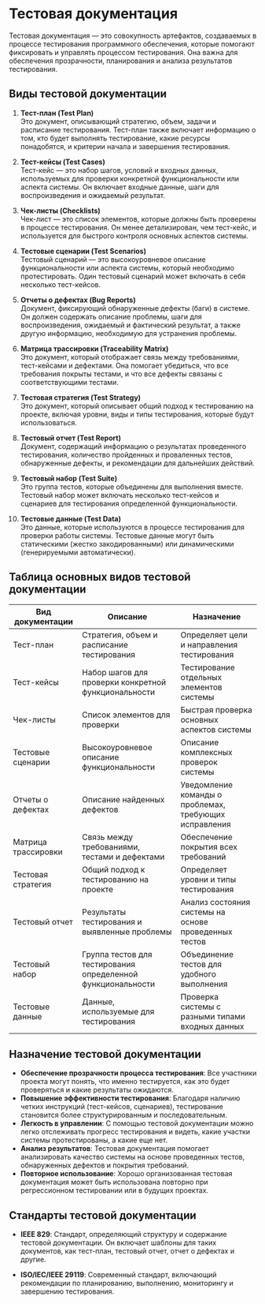 # Тестовая документация 

Тестовая документация — это совокупность артефактов, создаваемых в процессе тестирования программного обеспечения, которые помогают фиксировать и управлять процессом тестирования. Она важна для обеспечения прозрачности, планирования и анализа результатов тестирования.

## Виды тестовой документации

1. **Тест-план (Test Plan)**  
   Это документ, описывающий стратегию, объем, задачи и расписание тестирования. Тест-план также включает информацию о том, кто будет выполнять тестирование, какие ресурсы понадобятся, и критерии начала и завершения тестирования.

2. **Тест-кейсы (Test Cases)**  
   Тест-кейс — это набор шагов, условий и входных данных, используемых для проверки конкретной функциональности или аспекта системы. Он включает входные данные, шаги для воспроизведения и ожидаемый результат.

3. **Чек-листы (Checklists)**  
   Чек-лист — это список элементов, которые должны быть проверены в процессе тестирования. Он менее детализирован, чем тест-кейс, и используется для быстрого контроля основных аспектов системы.

4. **Тестовые сценарии (Test Scenarios)**  
   Тестовый сценарий — это высокоуровневое описание функциональности или аспекта системы, который необходимо протестировать. Один тестовый сценарий может включать в себя несколько тест-кейсов.

5. **Отчеты о дефектах (Bug Reports)**  
   Документ, фиксирующий обнаруженные дефекты (баги) в системе. Он должен содержать описание проблемы, шаги для воспроизведения, ожидаемый и фактический результат, а также другую информацию, необходимую для устранения проблемы.

6. **Матрица трассировки (Traceability Matrix)**  
   Это документ, который отображает связь между требованиями, тест-кейсами и дефектами. Она помогает убедиться, что все требования покрыты тестами, и что все дефекты связаны с соответствующими тестами.

7. **Тестовая стратегия (Test Strategy)**  
   Это документ, который описывает общий подход к тестированию на проекте, включая уровни, виды и типы тестирования, которые будут использоваться.

8. **Тестовый отчет (Test Report)**  
   Документ, содержащий информацию о результатах проведенного тестирования, количество пройденных и проваленных тестов, обнаруженные дефекты, и рекомендации для дальнейших действий.

9. **Тестовый набор (Test Suite)**  
   Это группа тестов, которые объединены для выполнения вместе. Тестовый набор может включать несколько тест-кейсов и сценариев для тестирования определенной функциональности.

10. **Тестовые данные (Test Data)**  
   Это данные, которые используются в процессе тестирования для проверки работы системы. Тестовые данные могут быть статическими (жестко закодированными) или динамическими (генерируемыми автоматически).

## Таблица основных видов тестовой документации

| Вид документации     | Описание                                                                 | Назначение                                                   |
|----------------------|-------------------------------------------------------------------------|--------------------------------------------------------------|
| Тест-план            | Стратегия, объем и расписание тестирования                              | Определяет цели и направления тестирования                   |
| Тест-кейсы           | Набор шагов для проверки конкретной функциональности                    | Тестирование отдельных элементов системы                     |
| Чек-листы            | Список элементов для проверки                                           | Быстрая проверка основных аспектов системы                   |
| Тестовые сценарии    | Высокоуровневое описание функциональности                               | Описание комплексных проверок системы                        |
| Отчеты о дефектах    | Описание найденных дефектов                                             | Уведомление команды о проблемах, требующих исправления       |
| Матрица трассировки  | Связь между требованиями, тестами и дефектами                           | Обеспечение покрытия всех требований                         |
| Тестовая стратегия   | Общий подход к тестированию на проекте                                  | Определяет уровни и типы тестирования                        |
| Тестовый отчет       | Результаты тестирования и выявленные проблемы                          | Анализ состояния системы на основе проведенных тестов        |
| Тестовый набор       | Группа тестов для тестирования определенной функциональности            | Объединение тестов для удобного выполнения                   |
| Тестовые данные      | Данные, используемые для тестирования                                   | Проверка системы с разными типами входных данных             |

## Назначение тестовой документации

- **Обеспечение прозрачности процесса тестирования**: Все участники проекта могут понять, что именно тестируется, как это будет проверяться и какие результаты ожидаются.
- **Повышение эффективности тестирования**: Благодаря наличию четких инструкций (тест-кейсов, сценариев), тестирование становится более структурированным и последовательным.
- **Легкость в управлении**: С помощью тестовой документации можно легко отслеживать прогресс тестирования и видеть, какие участки системы протестированы, а какие еще нет.
- **Анализ результатов**: Тестовая документация помогает анализировать качество системы на основе проведенных тестов, обнаруженных дефектов и покрытия требований.
- **Повторное использование**: Хорошо организованная тестовая документация может быть использована повторно при регрессионном тестировании или в будущих проектах.

## Стандарты тестовой документации

- **IEEE 829**: Стандарт, определяющий структуру и содержание тестовой документации. Он включает шаблоны для таких документов, как тест-план, тестовый отчет, отчет о дефектах и другие.
  
- **ISO/IEC/IEEE 29119**: Современный стандарт, включающий рекомендации по планированию, выполнению, мониторингу и завершению тестирования.


